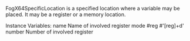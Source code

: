 FogX64SpecificLocation is a specified location where a variable may be placed. It may be a register or a memory location.

Instance Variables:
	name	<Symbol> Name of involved register
	mode	<Symbol> #reg #'[reg]+d'
	number	<Integer> Number of involved register
